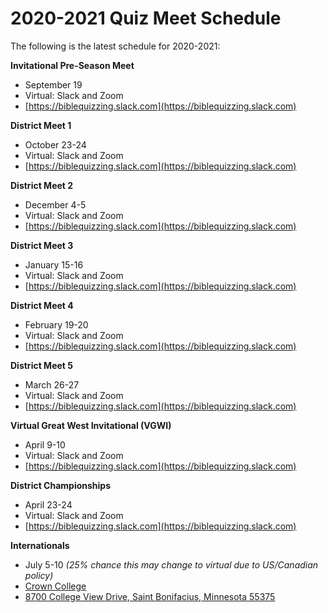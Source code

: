 # 2020-2021 Quiz Meet Schedule

The following is the latest schedule for 2020-2021:

**Invitational Pre-Season Meet**

- September 19
- Virtual: Slack and Zoom
- [https://biblequizzing.slack.com](https://biblequizzing.slack.com)

**District Meet 1**

- October 23-24
- Virtual: Slack and Zoom
- [https://biblequizzing.slack.com](https://biblequizzing.slack.com)

**District Meet 2**

- December 4-5
- Virtual: Slack and Zoom
- [https://biblequizzing.slack.com](https://biblequizzing.slack.com)

**District Meet 3**

- January 15-16
- Virtual: Slack and Zoom
- [https://biblequizzing.slack.com](https://biblequizzing.slack.com)

**District Meet 4**

- February 19-20
- Virtual: Slack and Zoom
- [https://biblequizzing.slack.com](https://biblequizzing.slack.com)

**District Meet 5**

- March 26-27
- Virtual: Slack and Zoom
- [https://biblequizzing.slack.com](https://biblequizzing.slack.com)

**Virtual Great West Invitational (VGWI)**

- April 9-10
- Virtual: Slack and Zoom
- [https://biblequizzing.slack.com](https://biblequizzing.slack.com)

**District Championships**

- April 23-24
- Virtual: Slack and Zoom
- [https://biblequizzing.slack.com](https://biblequizzing.slack.com)

**Internationals**

- July 5-10 *(25% chance this may change to virtual due to US/Canadian policy)*
- [Crown College](https://www.crown.edu)
- [8700 College View Drive, Saint Bonifacius, Minnesota 55375](https://www.google.com/maps/place/8700+College+View+Drive%2C+Saint+Bonifacius%2C+Minnesota+55375)

